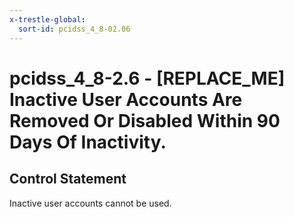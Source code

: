 ```yaml
---
x-trestle-global:
  sort-id: pcidss_4_8-02.06
---
```


# pcidss_4_8-2.6 - \[REPLACE_ME\] Inactive User Accounts Are Removed Or Disabled Within 90 Days Of Inactivity.

## Control Statement

Inactive user accounts cannot be used.
